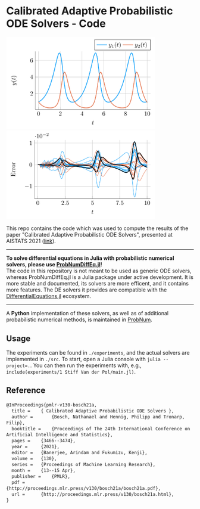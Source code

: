 # Calibrated Adaptive Probabilistic ODE Solvers - Code

<p>
  <img src="figures/solution.svg" width="400">
  <img src="figures/samples.svg" width="400">
</p>

This repo contains the code which was used to compute the results of the paper "Calibrated Adaptive Probabilistic ODE Solvers", presented at AISTATS 2021 ([link](http://proceedings.mlr.press/v130/bosch21a.html)).


---

__To solve differential equations in Julia with probabilistic numerical solvers, please use
[ProbNumDiffEq.jl](https://github.com/nathanaelbosch/ProbNumDiffEq.jl)!__<br />
The code in this repository is not meant to be used as generic ODE solvers, whereas ProbNumDiffEq.jl is a Julia package under active development.
It is more stable and documented, its solvers are more efficent, and it contains more features.
The DE solvers it provides are compatible with the
[DifferentialEquations.jl](https://docs.sciml.ai/stable/)
ecosystem.

---

A __Python__ implementation of these solvers, as well as of additional probabilistic numerical methods, is maintained in [ProbNum](https://github.com/probabilistic-numerics/probnum).


## Usage
The experiments can be found in `./experiments`, and the actual solvers are implemented in `./src`.
To start, open a Julia console with `julia --project=.`.
You can then run the experiments with, e.g., `include(experiments/1 Stiff Van der Pol/main.jl)`.


## Reference
```
@InProceedings{pmlr-v130-bosch21a,
  title = 	 { Calibrated Adaptive Probabilistic ODE Solvers },
  author =       {Bosch, Nathanael and Hennig, Philipp and Tronarp, Filip},
  booktitle = 	 {Proceedings of The 24th International Conference on Artificial Intelligence and Statistics},
  pages = 	 {3466--3474},
  year = 	 {2021},
  editor = 	 {Banerjee, Arindam and Fukumizu, Kenji},
  volume = 	 {130},
  series = 	 {Proceedings of Machine Learning Research},
  month = 	 {13--15 Apr},
  publisher =    {PMLR},
  pdf = 	 {http://proceedings.mlr.press/v130/bosch21a/bosch21a.pdf},
  url = 	 {http://proceedings.mlr.press/v130/bosch21a.html},
}
```
